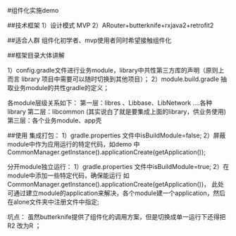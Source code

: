 #组件化实施demo     

##技术框架
1）设计模式  MVP 
2）ARouter+butterknife+rxjava2+retrofit2

##适合人群
组件化初学者、mvp使用者同时希望接触组件化

##框架目录大体讲解

1）config.gradle文件进行业务module，library中共性第三方库的声明（原则上而言 library 项目中需要可以随时切换到其他项目）；
2）module.build.gradle 抽取业务module的共性gradle的定义；

各module层级关系如下：
第一层：libres 、Libbase、LibNetwork ....各种library
第二层：libcommon   (其实说白了就是要集成上面的library，供业务使用)
第三层：各个业务module、app壳

##使用
集成打包：
1）gradle.properties 文件中isBuildModule=false;
2）屏蔽module中作为应用运行的特定代码，如demo 中 CommonManager.getInstance().applicationCreate(getApplication());

分开module独立运行：
1）gradle.properties 文件中isBuildModule=true;
2）在module中添加一些特定代码，确保能运行 如 CommonManager.getInstance().applicationCreate(getApplication())，
此处可通过建立module的application来解决，各个module建一个application，然后在alone文件夹中注册文件中指定;

坑点：
虽然butterknife提供了组件化的调用方案，但是切换成单一运行下还得把R2 改为R  ；





